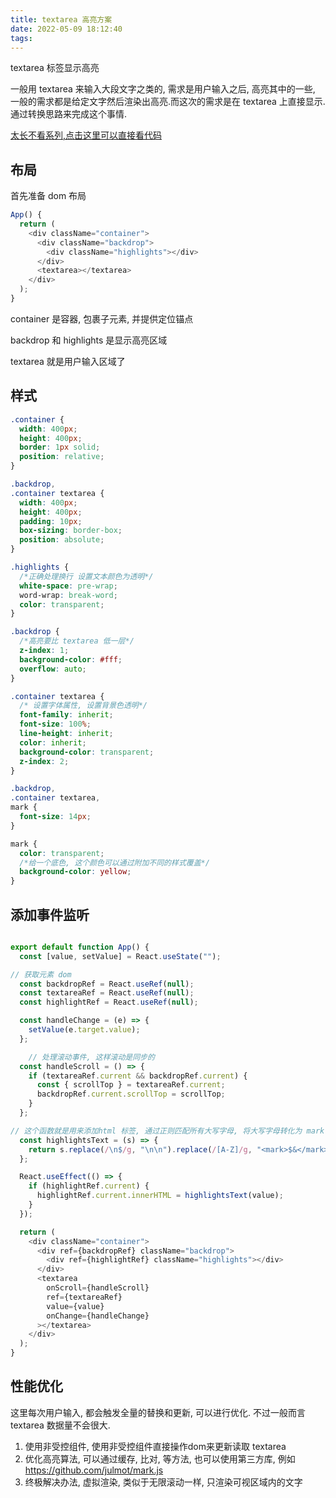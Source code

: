 ```yaml
---
title: textarea 高亮方案
date: 2022-05-09 18:12:40
tags:
---
```


textarea 标签显示高亮

<!-- more -->

一般用 textarea 来输入大段文字之类的, 需求是用户输入之后, 高亮其中的一些, 一般的需求都是给定文字然后渲染出高亮.而这次的需求是在 textarea 上直接显示. 通过转换思路来完成这个事情.

[太长不看系列,点击这里可以直接看代码](https://codesandbox.io/s/silly-river-m3vjfz?file=/src/App.js)

## 布局

首先准备 dom 布局

```JavaScript
App() {
  return (
    <div className="container">
      <div className="backdrop">
        <div className="highlights"></div>
      </div>
      <textarea></textarea>
    </div>
  );
}
```

container 是容器, 包裹子元素, 并提供定位锚点

backdrop 和 highlights 是显示高亮区域

textarea 就是用户输入区域了

## 样式

```css
.container {
  width: 400px;
  height: 400px;
  border: 1px solid;
  position: relative;
}

.backdrop,
.container textarea {
  width: 400px;
  height: 400px;
  padding: 10px;
  box-sizing: border-box;
  position: absolute;
}

.highlights {
  /*正确处理换行 设置文本颜色为透明*/
  white-space: pre-wrap;
  word-wrap: break-word;
  color: transparent;
}

.backdrop {
  /*高亮要比 textarea 低一层*/
  z-index: 1;
  background-color: #fff;
  overflow: auto;
}

.container textarea {
  /* 设置字体属性, 设置背景色透明*/
  font-family: inherit;
  font-size: 100%;
  line-height: inherit;
  color: inherit;
  background-color: transparent;
  z-index: 2;
}

.backdrop,
.container textarea,
mark {
  font-size: 14px;
}

mark {
  color: transparent;
  /*给一个底色, 这个颜色可以通过附加不同的样式覆盖*/
  background-color: yellow;
}
```

## 添加事件监听

```JavaScript

export default function App() {
  const [value, setValue] = React.useState("");

// 获取元素 dom
  const backdropRef = React.useRef(null);
  const textareaRef = React.useRef(null);
  const highlightRef = React.useRef(null);

  const handleChange = (e) => {
    setValue(e.target.value);
  };

    // 处理滚动事件, 这样滚动是同步的
  const handleScroll = () => {
    if (textareaRef.current && backdropRef.current) {
      const { scrollTop } = textareaRef.current;
      backdropRef.current.scrollTop = scrollTop;
    }
  };

// 这个函数就是用来添加html 标签, 通过正则匹配所有大写字母, 将大写字母转化为 mark 标签
  const highlightsText = (s) => {
    return s.replace(/\n$/g, "\n\n").replace(/[A-Z]/g, "<mark>$&</mark>");
  };

  React.useEffect(() => {
    if (highlightRef.current) {
      highlightRef.current.innerHTML = highlightsText(value);
    }
  });

  return (
    <div className="container">
      <div ref={backdropRef} className="backdrop">
        <div ref={highlightRef} className="highlights"></div>
      </div>
      <textarea
        onScroll={handleScroll}
        ref={textareaRef}
        value={value}
        onChange={handleChange}
      ></textarea>
    </div>
  );
}
```


## 性能优化

这里每次用户输入, 都会触发全量的替换和更新, 可以进行优化. 不过一般而言 textarea 数据量不会很大.

1. 使用非受控组件, 使用非受控组件直接操作dom来更新读取 textarea
2. 优化高亮算法, 可以通过缓存, 比对, 等方法, 也可以使用第三方库, 例如 https://github.com/julmot/mark.js
3. 终极解决办法, 虚拟渲染, 类似于无限滚动一样, 只渲染可视区域内的文字